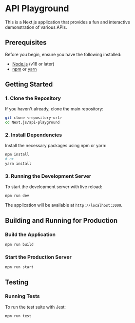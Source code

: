 # API Playground

This is a Next.js application that provides a fun and interactive demonstration of various APIs.

## Prerequisites

Before you begin, ensure you have the following installed:
- [Node.js](https://nodejs.org/) (v18 or later)
- [npm](https://www.npmjs.com/) or [yarn](https://yarnpkg.com/)

## Getting Started

### 1. Clone the Repository

If you haven't already, clone the main repository:
```bash
git clone <repository-url>
cd Next.js/api-playground
```

### 2. Install Dependencies

Install the necessary packages using npm or yarn:
```bash
npm install
# or
yarn install
```

### 3. Running the Development Server

To start the development server with live reload:
```bash
npm run dev
```
The application will be available at `http://localhost:3000`.

## Building and Running for Production

### Build the Application
```bash
npm run build
```

### Start the Production Server
```bash
npm run start
```

## Testing

### Running Tests

To run the test suite with Jest:
```bash
npm run test
```
